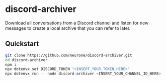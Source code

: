 # discord-archiver
Download all conversations from a Discord channel and listen for new messages to create a local archive that you can refer to later.

## Quickstart

```sh
git clone https://github.com/neurone/discord-archiver.git
cd discord-archiver
npm i
npx dotenvx set DISCORD_TOKEN "<INSERT_YOUR_TOKEN_HERE>"
npx dotenvx run -- node discord-archiver <INSERT_YOUR_CHANNEL_ID_HERE>
```

